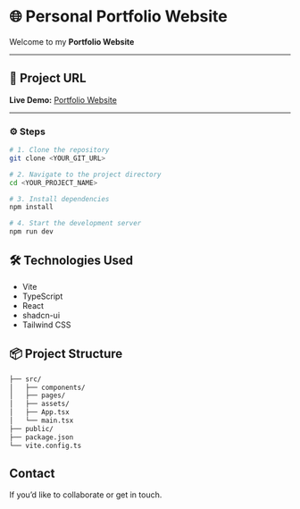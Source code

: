 # 🌐 Personal Portfolio Website

Welcome to my **Portfolio Website**

---

## 🔗 Project URL

**Live Demo:** [Portfolio Website](https://lovable.dev/projects/d6f91989-b92d-4a0e-9af9-4601f2dbd310)

---



### ⚙️ Steps

```bash
# 1. Clone the repository
git clone <YOUR_GIT_URL>

# 2. Navigate to the project directory
cd <YOUR_PROJECT_NAME>

# 3. Install dependencies
npm install

# 4. Start the development server
npm run dev
```

## 🛠️ Technologies Used

- Vite
- TypeScript
- React
- shadcn-ui
- Tailwind CSS

## 📦 Project Structure

```bash
├── src/
│   ├── components/      
│   ├── pages/            
│   ├── assets/          
│   ├── App.tsx           
│   └── main.tsx          
├── public/               
├── package.json          
└── vite.config.ts       
```

## Contact
If you’d like to collaborate or get in touch.
